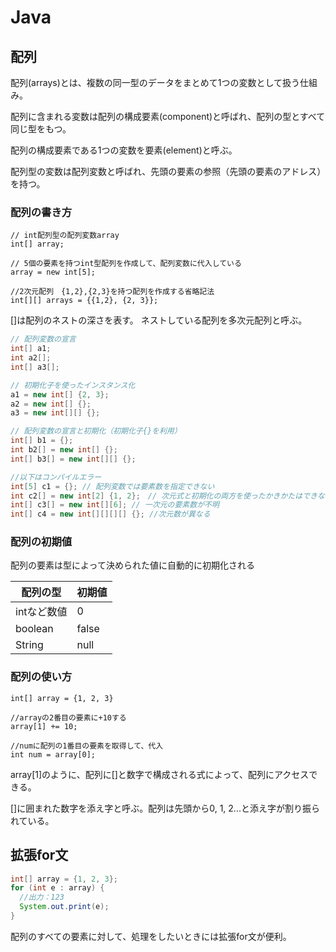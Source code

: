 # Java
## 配列
配列(arrays)とは、複数の同一型のデータをまとめて1つの変数として扱う仕組み。

配列に含まれる変数は配列の構成要素(component)と呼ばれ、配列の型とすべて同じ型をもつ。

配列の構成要素である1つの変数を要素(element)と呼ぶ。

配列型の変数は配列変数と呼ばれ、先頭の要素の参照（先頭の要素のアドレス）を持つ。

### 配列の書き方
```
// int配列型の配列変数array
int[] array;

// 5個の要素を持つint型配列を作成して、配列変数に代入している
array = new int[5];

//2次元配列　{1,2},{2,3}を持つ配列を作成する省略記法
int[][] arrays = {{1,2}, {2, 3}};
```
[]は配列のネストの深さを表す。
ネストしている配列を多次元配列と呼ぶ。

```Java
// 配列変数の宣言
int[] a1;
int a2[];
int[] a3[];

// 初期化子を使ったインスタンス化
a1 = new int[] {2, 3};
a2 = new int[] {};
a3 = new int[][] {};

// 配列変数の宣言と初期化（初期化子{}を利用）
int[] b1 = {};
int b2[] = new int[] {};
int[] b3[] = new int[][] {};

//以下はコンパイルエラー
int[5] c1 = {}; // 配列変数では要素数を指定できない
int c2[] = new int[2] {1, 2};　// 次元式と初期化の両方を使ったかきかたはできない
int[] c3[] = new int[][6]; // 一次元の要素数が不明
int[] c4 = new int[][][][] {}; //次元数が異なる
```


### 配列の初期値
配列の要素は型によって決められた値に自動的に初期化される

|配列の型|初期値|
|--------|--------|
|intなど数値|0|
|boolean|false|
|String|null|

### 配列の使い方
```
int[] array = {1, 2, 3}

//arrayの2番目の要素に+10する
array[1] += 10;

//numに配列の1番目の要素を取得して、代入
int num = array[0];
```
array[1]のように、配列に[]と数字で構成される式によって、配列にアクセスできる。

[]に囲まれた数字を添え字と呼ぶ。配列は先頭から0, 1, 2...と添え字が割り振られている。

## 拡張for文
```Java
int[] array = {1, 2, 3};
for (int e : array) {
  //出力：123
  System.out.print(e);
}
```
配列のすべての要素に対して、処理をしたいときには拡張for文が便利。
